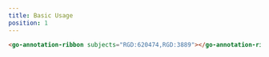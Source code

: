 ```yaml
---
title: Basic Usage
position: 1
---
```


```html
<go-annotation-ribbon subjects="RGD:620474,RGD:3889"></go-annotation-ribbon>
```

[//]: # "TODO: Add a live demo here when it uses shadow DOM"
